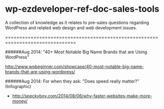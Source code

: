 wp-ezdeveloper-ref-doc-sales-tools
==================================

A collection of knowledge as it relates to pre-sales questions regarding WordPress and related web design and web development issues.

===============================================================================

######Aug 2014: "40+ Most Notable Big Name Brands that are Using WordPress"

http://www.wpbeginner.com/showcase/40-most-notable-big-name-brands-that-are-using-wordpress/


######Aug 2014: For when they ask: "Does speed really matter?" (Infographic)

 - http://speckyboy.com/2014/08/06/why-faster-websites-make-more-money/
